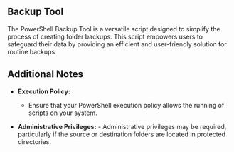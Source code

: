 ## Backup Tool


The PowerShell Backup Tool is a versatile script designed to simplify the process of creating folder backups. This script empowers users to safeguard their data by providing an efficient and user-friendly solution for routine backups


## Additional Notes
  
- **Execution Policy:**
    - Ensure that your PowerShell execution policy allows the running of scripts on your system.

- **Administrative Privileges:**
      - Administrative privileges may be required, particularly if the source or destination folders are located in protected directories.




